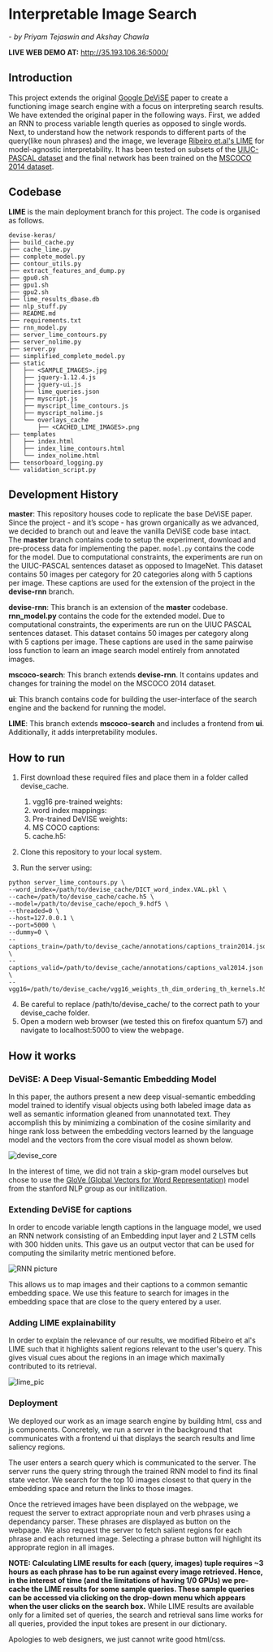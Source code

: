 # Interpretable Image Search
*- by Priyam Tejaswin and Akshay Chawla*

**LIVE WEB DEMO AT:** http://35.193.106.36:5000/
## Introduction
This project extends the original [Google DeViSE](https://static.googleusercontent.com/media/research.google.com/en//pubs/archive/41473.pdf) paper to create a functioning image search engine with a focus on interpreting search results. We have extended the original paper in the following ways. First, we added an RNN to process variable length queries as opposed to single words. Next, to understand how the network responds to different parts of the query(like noun phrases) and the image, we leverage [Ribeiro et.al's LIME](https://arxiv.org/pdf/1602.04938v1.pdf) for model-agnostic interpretability. It has been tested on subsets of the [UIUC-PASCAL dataset](http://vision.cs.uiuc.edu/pascal-sentences/) and the final network has been trained on the [MSCOCO 2014 dataset](http://cocodataset.org/#home).

## Codebase
**LIME** is the main deployment branch for this project. The code is organised as follows.
```
devise-keras/
├── build_cache.py
├── cache_lime.py
├── complete_model.py
├── contour_utils.py
├── extract_features_and_dump.py
├── gpu0.sh
├── gpu1.sh
├── gpu2.sh
├── lime_results_dbase.db
├── nlp_stuff.py
├── README.md
├── requirements.txt
├── rnn_model.py
├── server_lime_contours.py
├── server_nolime.py
├── server.py
├── simplified_complete_model.py
├── static
│   ├── <SAMPLE_IMAGES>.jpg
│   ├── jquery-1.12.4.js
│   ├── jquery-ui.js
│   ├── lime_queries.json
│   ├── myscript.js
│   ├── myscript_lime_contours.js
│   ├── myscript_nolime.js
│   └── overlays_cache
│       ├── <CACHED_LIME_IMAGES>.png
├── templates
│   ├── index.html
│   ├── index_lime_contours.html
│   └── index_nolime.html
├── tensorboard_logging.py
└── validation_script.py
```

## Development History
**master**: This repository houses code to replicate the base DeViSE paper. Since the project - and it’s scope - has grown organically as we advanced, we decided to branch out and leave the vanilla DeViSE code base intact. The **master** branch contains code to setup the experiment, download and pre-process data for implementing the paper. `model.py` contains the code for the model. Due to computational constraints, the experiments are run on the UIUC-PASCAL sentences dataset as opposed to ImageNet. This dataset contains 50 images per category for 20 categories along with 5 captions per image. These captions are used for the extension of the project in the **devise-rnn** branch.

**devise-rnn**: This branch is an extension of the **master** codebase. **rnn_model.py** contains the code for the extended model. Due to computational constraints, the experiments are run on the UIUC PASCAL sentences dataset. This dataset contains 50 images per category along with 5 captions per image. These captions are used in the same pairwise loss function to learn an image search model entirely from annotated images.

**mscoco-search**: This branch extends **devise-rnn**. It contains updates and changes for training the model on the MSCOCO 2014 dataset.

**ui**: This branch contains code for building the user-interface of the search engine and the backend for running the model.

**LIME**: This branch extends **mscoco-search** and includes a frontend from **ui**. Additionally, it adds interpretability modules.

## How to run
1. First download these required files and place them in a folder called devise_cache. 
	1. vgg16 pre-trained weights: 
	2. word index mappings: 
	3. Pre-trained DeVISE weights: 
	4. MS COCO captions: 
	5. cache.h5: 

2. Clone this repository to your local system. 
3. Run the server using: 

```
python server_lime_contours.py \
--word_index=/path/to/devise_cache/DICT_word_index.VAL.pkl \
--cache=/path/to/devise_cache/cache.h5 \
--model=/path/to/devise_cache/epoch_9.hdf5 \
--threaded=0 \
--host=127.0.0.1 \
--port=5000 \
--dummy=0 \
--captions_train=/path/to/devise_cache/annotations/captions_train2014.json \
--captions_valid=/path/to/devise_cache/annotations/captions_val2014.json \
--vgg16=/path/to/devise_cache/vgg16_weights_th_dim_ordering_th_kernels.h5
```


4. Be careful to replace /path/to/devise_cache/ to the correct path to your devise_cache folder.
5.  Open a modern web browser (we tested this on firefox quantum 57) and navigate to localhost:5000 to view the webpage.

## How it works

### DeViSE: A Deep Visual-Semantic Embedding Model
 In this paper, the authors present a new deep visual-semantic embedding model trained to identify visual objects using both labeled image data as well as semantic information gleaned from unannotated text. They accomplish this by minimizing a combination of the cosine similarity and hinge rank loss between the embedding vectors learned by the language model and the vectors from the core visual model as shown below. 
 
 ![devise_core](https://user-images.githubusercontent.com/8658591/34649979-1b47f090-f3df-11e7-8833-e488dc33cad0.PNG)

In the interest of time, we did not train a skip-gram model ourselves but chose to use the [GloVe (Global Vectors for Word Representation)](https://nlp.stanford.edu/projects/glove/) model from the stanford NLP group as our initilization. 

### Extending DeViSE for captions 
In order to encode variable length captions in the language model, we used an RNN network consisting of an Embedding input layer and 2 LSTM cells with 300 hidden units. This gave us an output vector that can be used for computing the similarity metric mentioned before. 

![RNN picture](https://user-images.githubusercontent.com/8658591/34650207-00c08814-f3e3-11e7-95f9-e2cf081661bd.PNG)

This allows us to map images and their captions to a common semantic embedding space. We use this feature to search for images in the embedding space that are close to the query entered by a user. 
 
### Adding LIME explainability 
In order to explain the relevance of our results, we modified Ribeiro et al's LIME such that it highlights salient regions relevant to the user's query. This gives visual cues about the regions in an image which maximally contributed to its retrieval. 

![lime_pic](https://user-images.githubusercontent.com/8658591/34650324-7ab4edd4-f3e5-11e7-9ffa-95798fbf5638.PNG)

### Deployment 
We deployed our work as an image search engine by building html, css and js components. Concretely, we run a server in the background that communicates with a frontend ui that displays the search results and lime saliency regions. 

The user enters a search query which is communicated to the server. The server runs the query string through the trained RNN model to find its final state vector. We search for the top 10 images closest to that query in the embedding space and return the links to those images. 

Once the retrieved images have been displayed on the webpage, we request the server to extract appropriate noun and verb phrases using a dependancy parser. These phrases are displayed as button on the webpage. We also request the server to fetch salient regions for each phrase and each returned image. Selecting a phrase button will highlight its approprate region in all images. 

**NOTE: Calculating LIME results for each (query, images) tuple requires ~3 hours as each phrase has to be run against every image retrieved. Hence, in the interest of time (and the limitations of having 1/0 GPUs) we pre-cache the LIME results for some sample queries. These sample queries can be accessed via clicking on the drop-down menu which appears when the user clicks on the search box.** While LIME results are available only for a limited set of queries, the search and retrieval sans lime works for all queries, provided the input tokes are present in our dictionary. 

Apologies to web designers, we just cannot write good html/css.
